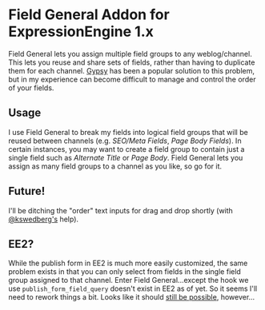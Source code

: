 # Field General Addon for ExpressionEngine 1.x

Field General lets you assign multiple field groups to any weblog/channel. This lets you reuse and share sets of fields, rather than having to duplicate them for each channel. [Gypsy][1] has been a popular solution to this problem, but in my experience can become difficult to manage and control the order of your fields.

## Usage

I use Field General to break my fields into logical field groups that will be reused between channels (e.g. *SEO/Meta Fields*, *Page Body Fields*). In certain instances, you may want to create a field group to contain just a single field such as *Alternate Title* or *Page Body*. Field General lets you assign as many field groups to a channel as you like, so go for it.

## Future!

I'll be ditching the "order" text inputs for drag and drop shortly (with [@kswedberg's][2] help).

## EE2?

While the publish form in EE2 is much more easily customized, the same problem exists in that you can only select from fields in the single field group assigned to that channel. Enter Field General...except the hook we use `publish_form_field_query` doesn't exist in EE2 as of yet. So it seems I'll need to rework things a bit. Looks like it should [still be possible][3], however...

[1]: http://devot-ee.com/add-ons/gypsy/  "Gypsy"
[2]: http://github.com/kswedberg         "Karl Swedberg"
[3]: http://expressionengine.com/forums/viewthread/160740/